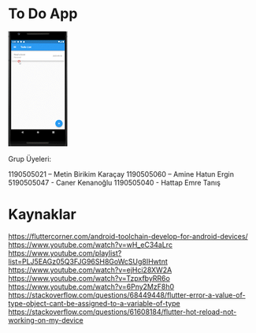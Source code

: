 # To Do App

![Alt Text](https://github.com/MetinBirikimKaracay/To-Do-App/blob/main/To-Do-App.gif)

Grup Üyeleri:

1190505021 – Metin Birikim Karaçay
1190505060 – Amine Hatun Ergin
5190505047 - Caner Kenanoğlu
1190505040 - Hattap Emre Tanış

# Kaynaklar

https://fluttercorner.com/android-toolchain-develop-for-android-devices/
https://www.youtube.com/watch?v=wH_eC34aLrc
https://www.youtube.com/playlist?list=PLJ5EAGz05Q3FJG96SH8GoWcSUg8IHwtnt
https://www.youtube.com/watch?v=ejHci28XW2A
https://www.youtube.com/watch?v=TzpxfbyRR6o
https://www.youtube.com/watch?v=6Pny2MzF8h0
https://stackoverflow.com/questions/68449448/flutter-error-a-value-of-type-object-cant-be-assigned-to-a-variable-of-type
https://stackoverflow.com/questions/61608184/flutter-hot-reload-not-working-on-my-device
